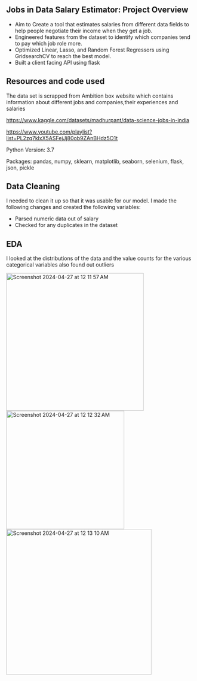 ## Jobs in Data Salary Estimator: Project Overview

- Aim to Create a tool that estimates salaries from different data fields to help people negotiate their income when they get a job.
- Engineered features from the dataset to identify which companies tend to pay which job role more.
- Optimized Linear, Lasso, and Random Forest Regressors using GridsearchCV to reach the best model.
- Built a client facing API using flask

## Resources and code used
The data set is scrapped from Ambition box website which contains information about different jobs and companies,their experiences and salaries

https://www.kaggle.com/datasets/madhurpant/data-science-jobs-in-india

https://www.youtube.com/playlist?list=PL2zq7klxX5ASFejJj80ob9ZAnBHdz5O1t

Python Version: 3.7

Packages: pandas, numpy, sklearn, matplotlib, seaborn, selenium, flask, json, pickle

## Data Cleaning

I needed to clean it up so that it was usable for our model. I made the following changes and created the following variables:

- Parsed numeric data out of salary
- Checked for any duplicates in the dataset

## EDA

I looked at the distributions of the data and the value counts for the various categorical variables also found out outliers

<img width="368" alt="Screenshot 2024-04-27 at 12 11 57 AM" src="https://github.com/SanjilMahajani/Salary_predictor/assets/43502576/228d61c3-6d3c-4556-8de5-3bcf5727acba">

<img width="316" alt="Screenshot 2024-04-27 at 12 12 32 AM" src="https://github.com/SanjilMahajani/Salary_predictor/assets/43502576/07bde4fb-9d4d-42ec-a848-5e3d5f3168f2">

<img width="389" alt="Screenshot 2024-04-27 at 12 13 10 AM" src="https://github.com/SanjilMahajani/Salary_predictor/assets/43502576/0c1a6fcf-100b-481d-b064-00700430ec95">













